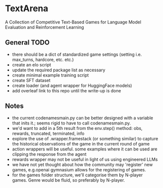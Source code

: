# TextArena
A Collection of Competitive Text-Based Games for Language Model Evaluation and Reinforcement Learning




## General TODO
- there should be a dict of standardized game settings (setting i.e. max_turns, hardcore, etc. etc.)
- create an elo script
- update the required package list as necessary
- create minimal example training script
- create SFT dataset
- create loader (and agent wrapper for HuggingFace models)
- add overleaf link to this repo until the write-up is done

## Notes
- the current codenamesmain.py can be better designed with a variable that inits it.; seems rigid to have to call codenamesmain.py. 
- we'd want to add in a 5th result from the env.step() method: obs, rewards, truncated, terminated, info
- explore the use of .wrapper.framestack (or something similar) to capture the historical observations of the game in the current round of game
- action wrappers will be useful. some examples where it can be used are clipping the response from the agent
- rewards wrapper may not be useful in light of us using engineered LLMs
- we have not yet thought about how the community may 'register' new games, e.g.openai gymnasium allows for the registering of games.
- for the games folder structure, we'll categorise them by N-player games. Genre would be fluid, so preferably by N-player.